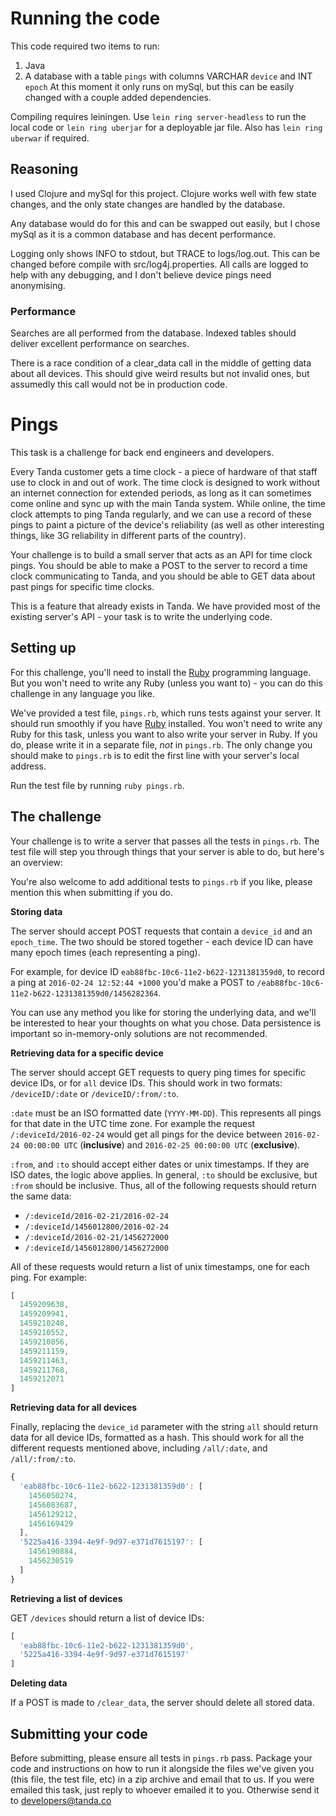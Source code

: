 # Running the code

This code required two items to run:
1. Java
2. A database with a table `pings` with columns VARCHAR `device` and INT `epoch`
At this moment it only runs on mySql, but this can be easily changed with a couple added dependencies.

Compiling requires leiningen. Use `lein ring server-headless` to run the local code or `lein ring uberjar` for a deployable jar file. Also has `lein ring uberwar` if required.

## Reasoning

I used Clojure and mySql for this project. Clojure works well with few state changes, and the only state changes are handled by the database.

Any database would do for this and can be swapped out easily, but I chose mySql as it is a common database and has decent performance.

Logging only shows INFO to stdout, but TRACE to logs/log.out. This can be changed before compile with src/log4j.properties. All calls are logged to help with any debugging, and I don't believe device pings need anonymising.

### Performance

Searches are all performed from the database. Indexed tables should deliver excellent performance on searches.

There is a race condition of a clear_data call in the middle of getting data about all devices. This should give weird results but not invalid ones, but assumedly this call would not be in production code.

# Pings

This task is a challenge for back end engineers and developers.

Every Tanda customer gets a time clock - a piece of hardware of that staff use to clock in and out of work. The time clock is designed to work without an internet connection for extended periods, as long as it can sometimes come online and sync up with the main Tanda system. While online, the time clock attempts to ping Tanda regularly, and we can use a record of these pings to paint a picture of the device's reliability (as well as other interesting things, like 3G reliability in different parts of the country).

Your challenge is to build a small server that acts as an API for time clock pings. You should be able to make a POST to the server to record a time clock communicating to Tanda, and you should be able to GET data about past pings for specific time clocks.

This is a feature that already exists in Tanda. We have provided most of the existing server's API - your task is to write the underlying code.

## Setting up

For this challenge, you'll need to install the [Ruby](https://www.ruby-lang.org/en/) programming language. But you won't need to write any Ruby (unless you want to) - you can do this challenge in any language you like.

We've provided a test file, `pings.rb`, which runs tests against your server. It should run smoothly if you have [Ruby](https://www.ruby-lang.org/en/) installed. You won't need to write any Ruby for this task, unless you want to also write your server in Ruby. If you do, please write it in a separate file, *not* in `pings.rb`. The only change you should make to `pings.rb` is to edit the first line with your server's local address.

Run the test file by running `ruby pings.rb`.

## The challenge

Your challenge is to write a server that passes all the tests in `pings.rb`. The test file will step you through things that your server is able to do, but here's an overview:

You're also welcome to add additional tests to `pings.rb` if you like, please mention this when submitting if you do.

**Storing data**

The server should accept POST requests that contain a `device_id` and an `epoch_time`. The two should be stored together - each device ID can have many epoch times (each representing a ping).

For example, for device ID `eab88fbc-10c6-11e2-b622-1231381359d0`, to record a ping at `2016-02-24 12:52:44 +1000` you'd make a POST to `/eab88fbc-10c6-11e2-b622-1231381359d0/1456282364`.

You can use any method you like for storing the underlying data, and we'll be interested to hear your thoughts on what you chose. Data persistence is important so in-memory-only solutions are not recommended.

**Retrieving data for a specific device**

The server should accept GET requests to query ping times for specific device IDs, or for `all` device IDs. This should work in two formats: `/deviceID/:date` or `/deviceID/:from/:to`.

`:date` must be an ISO formatted date (`YYYY-MM-DD`). This represents all pings for that date in the UTC time zone. For example the request `/:deviceId/2016-02-24` would get all pings for the device between `2016-02-24 00:00:00 UTC` (**inclusive**) and `2016-02-25 00:00:00 UTC` (**exclusive**).

`:from`, and `:to` should accept either dates  or unix timestamps. If they are ISO dates, the logic above applies. In general, `:to` should be exclusive, but `:from` should be inclusive. Thus, all of the following requests should return the same data:

* `/:deviceId/2016-02-21/2016-02-24`
* `/:deviceId/1456012800/2016-02-24`
* `/:deviceId/2016-02-21/1456272000`
* `/:deviceId/1456012800/1456272000`

All of these requests would return a list of unix timestamps, one for each ping. For example:

```javascript
[
  1459209638,
  1459209941,
  1459210248,
  1459210552,
  1459210856,
  1459211159,
  1459211463,
  1459211768,
  1459212071
]
```

**Retrieving data for all devices**

Finally, replacing the `device_id` parameter with the string `all` should return data for all device IDs, formatted as a hash. This should work for all the different requests mentioned above, including `/all/:date`, and `/all/:from/:to`.

```javascript
{
  'eab88fbc-10c6-11e2-b622-1231381359d0': [
    1456050274,
    1456083687,
    1456129212,
    1456169429
  ],
  '5225a416-3394-4e9f-9d97-e371d7615197': [
    1456190884,
    1456230519
  ]
}
```

**Retrieving a list of devices**

GET `/devices` should return a list of device IDs:

```javascript
[
  'eab88fbc-10c6-11e2-b622-1231381359d0',
  '5225a416-3394-4e9f-9d97-e371d7615197'
]
```

**Deleting data**

If a POST is made to `/clear_data`, the server should delete all stored data.

## Submitting your code

Before submitting, please ensure all tests in `pings.rb` pass. Package your code and instructions on how to run it alongside the files we've given you (this file, the test file, etc) in a zip archive and email that to us. If you were emailed this task, just reply to whoever emailed it to you. Otherwise send it to developers@tanda.co

